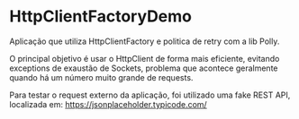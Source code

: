 # HttpClientFactoryDemo

Aplicação que utiliza HttpClientFactory e politica de retry com a lib Polly.

O principal objetivo é usar o HttpClient de forma mais eficiente, evitando exceptions de exaustão de Sockets, problema que acontece geralmente quando há um número muito grande de requests.

Para testar o request externo da aplicação, foi utilizado uma fake REST API, localizada em: https://jsonplaceholder.typicode.com/

